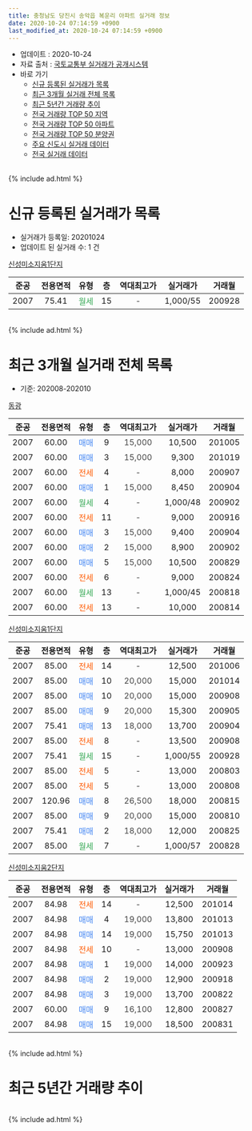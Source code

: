 ```yaml
---
title: 충청남도 당진시 송악읍 복운리 아파트 실거래 정보
date: 2020-10-24 07:14:59 +0900
last_modified_at: 2020-10-24 07:14:59 +0900
---
```


* 업데이트 : 2020-10-24
* 자료 출처 : [국토교통부 실거래가 공개시스템](http://rt.molit.go.kr)
* 바로 가기
    * [신규 등록된 실거래가 목록](#신규-등록된-실거래가-목록)
    * [최근 3개월 실거래 전체 목록](#최근-3개월-실거래-전체-목록)
    * [최근 5년간 거래량 추이](#최근-5년간-거래량-추이)
    * [전국 거래량 TOP 50 지역](https://inasie.github.io/apt-trade-info/최근-3개월-전국에서-가장-거래가-많이-발생한-지역)
    * [전국 거래량 TOP 50 아파트](https://inasie.github.io/apt-trade-info/최근-3개월-전국에서-가장-거래가-많이-발생한-아파트)
    * [전국 거래량 TOP 50 분양권](https://inasie.github.io/apt-trade-info/최근-3개월-전국에서-가장-거래가-많이-발생한-분양권)
    * [주요 신도시 실거래 데이터](https://inasie.github.io/apt-trade-info/주요-신도시)
    * [전국 실거래 데이터](https://inasie.github.io/apt-trade-info/전국)
<br>
{% include ad.html %}
<br>

# 신규 등록된 실거래가 목록
* 실거래가 등록일: 20201024
* 업데이트 된 실거래 수: 1 건


[신성미소지움1단지](https://search.naver.com/search.naver?query=%EC%B6%A9%EC%B2%AD%EB%82%A8%EB%8F%84+%EB%8B%B9%EC%A7%84%EC%8B%9C+%EC%86%A1%EC%95%85%EC%9D%8D+%EB%B3%B5%EC%9A%B4%EB%A6%AC+%EC%8B%A0%EC%84%B1%EB%AF%B8%EC%86%8C%EC%A7%80%EC%9B%801%EB%8B%A8%EC%A7%80)

|준공|전용면적|유형|층|역대최고가|실거래가|거래월|
|:---:|:---:|:---:|:---:|:---:|:---:|:---:|
|2007|75.41|<span style="color:#34a853">월세</span>|15|<span style="color:#444444">-</span>|1,000/55|200928|


<br>
{% include ad.html %}
<br>

# 최근 3개월 실거래 전체 목록
* 기준: 202008-202010


[동광](https://search.naver.com/search.naver?query=%EC%B6%A9%EC%B2%AD%EB%82%A8%EB%8F%84+%EB%8B%B9%EC%A7%84%EC%8B%9C+%EC%86%A1%EC%95%85%EC%9D%8D+%EB%B3%B5%EC%9A%B4%EB%A6%AC+%EB%8F%99%EA%B4%91)

|준공|전용면적|유형|층|역대최고가|실거래가|거래월|
|:---:|:---:|:---:|:---:|:---:|:---:|:---:|
|2007|60.00|<span style="color:#4285f3">매매</span>|9|<span style="color:#444444">15,000</span>|10,500|201005|
|2007|60.00|<span style="color:#4285f3">매매</span>|3|<span style="color:#444444">15,000</span>|9,300|201019|
|2007|60.00|<span style="color:#ff5a00">전세</span>|4|<span style="color:#444444">-</span>|8,000|200907|
|2007|60.00|<span style="color:#4285f3">매매</span>|1|<span style="color:#444444">15,000</span>|8,450|200904|
|2007|60.00|<span style="color:#34a853">월세</span>|4|<span style="color:#444444">-</span>|1,000/48|200902|
|2007|60.00|<span style="color:#ff5a00">전세</span>|11|<span style="color:#444444">-</span>|9,000|200916|
|2007|60.00|<span style="color:#4285f3">매매</span>|3|<span style="color:#444444">15,000</span>|9,400|200904|
|2007|60.00|<span style="color:#4285f3">매매</span>|2|<span style="color:#444444">15,000</span>|8,900|200902|
|2007|60.00|<span style="color:#4285f3">매매</span>|5|<span style="color:#444444">15,000</span>|10,500|200829|
|2007|60.00|<span style="color:#ff5a00">전세</span>|6|<span style="color:#444444">-</span>|9,000|200824|
|2007|60.00|<span style="color:#34a853">월세</span>|13|<span style="color:#444444">-</span>|1,000/45|200818|
|2007|60.00|<span style="color:#ff5a00">전세</span>|13|<span style="color:#444444">-</span>|10,000|200814|

[신성미소지움1단지](https://search.naver.com/search.naver?query=%EC%B6%A9%EC%B2%AD%EB%82%A8%EB%8F%84+%EB%8B%B9%EC%A7%84%EC%8B%9C+%EC%86%A1%EC%95%85%EC%9D%8D+%EB%B3%B5%EC%9A%B4%EB%A6%AC+%EC%8B%A0%EC%84%B1%EB%AF%B8%EC%86%8C%EC%A7%80%EC%9B%801%EB%8B%A8%EC%A7%80)

|준공|전용면적|유형|층|역대최고가|실거래가|거래월|
|:---:|:---:|:---:|:---:|:---:|:---:|:---:|
|2007|85.00|<span style="color:#ff5a00">전세</span>|14|<span style="color:#444444">-</span>|12,500|201006|
|2007|85.00|<span style="color:#4285f3">매매</span>|10|<span style="color:#444444">20,000</span>|15,000|201014|
|2007|85.00|<span style="color:#4285f3">매매</span>|10|<span style="color:#444444">20,000</span>|15,000|200908|
|2007|85.00|<span style="color:#4285f3">매매</span>|9|<span style="color:#444444">20,000</span>|15,300|200905|
|2007|75.41|<span style="color:#4285f3">매매</span>|13|<span style="color:#444444">18,000</span>|13,700|200904|
|2007|85.00|<span style="color:#ff5a00">전세</span>|8|<span style="color:#444444">-</span>|13,500|200908|
|2007|75.41|<span style="color:#34a853">월세</span>|15|<span style="color:#444444">-</span>|1,000/55|200928|
|2007|85.00|<span style="color:#ff5a00">전세</span>|5|<span style="color:#444444">-</span>|13,000|200803|
|2007|85.00|<span style="color:#ff5a00">전세</span>|5|<span style="color:#444444">-</span>|13,000|200808|
|2007|120.96|<span style="color:#4285f3">매매</span>|8|<span style="color:#444444">26,500</span>|18,000|200815|
|2007|85.00|<span style="color:#4285f3">매매</span>|9|<span style="color:#444444">20,000</span>|15,000|200810|
|2007|75.41|<span style="color:#4285f3">매매</span>|2|<span style="color:#444444">18,000</span>|12,000|200825|
|2007|85.00|<span style="color:#34a853">월세</span>|7|<span style="color:#444444">-</span>|1,000/57|200828|

[신성미소지움2단지](https://search.naver.com/search.naver?query=%EC%B6%A9%EC%B2%AD%EB%82%A8%EB%8F%84+%EB%8B%B9%EC%A7%84%EC%8B%9C+%EC%86%A1%EC%95%85%EC%9D%8D+%EB%B3%B5%EC%9A%B4%EB%A6%AC+%EC%8B%A0%EC%84%B1%EB%AF%B8%EC%86%8C%EC%A7%80%EC%9B%802%EB%8B%A8%EC%A7%80)

|준공|전용면적|유형|층|역대최고가|실거래가|거래월|
|:---:|:---:|:---:|:---:|:---:|:---:|:---:|
|2007|84.98|<span style="color:#ff5a00">전세</span>|14|<span style="color:#444444">-</span>|12,500|201014|
|2007|84.98|<span style="color:#4285f3">매매</span>|4|<span style="color:#444444">19,000</span>|13,800|201013|
|2007|84.98|<span style="color:#4285f3">매매</span>|14|<span style="color:#444444">19,000</span>|15,750|201013|
|2007|84.98|<span style="color:#ff5a00">전세</span>|10|<span style="color:#444444">-</span>|13,000|200908|
|2007|84.98|<span style="color:#4285f3">매매</span>|1|<span style="color:#444444">19,000</span>|14,000|200923|
|2007|84.98|<span style="color:#4285f3">매매</span>|2|<span style="color:#444444">19,000</span>|12,900|200918|
|2007|84.98|<span style="color:#4285f3">매매</span>|3|<span style="color:#444444">19,000</span>|13,700|200822|
|2007|60.00|<span style="color:#4285f3">매매</span>|9|<span style="color:#444444">16,100</span>|12,800|200827|
|2007|84.98|<span style="color:#4285f3">매매</span>|15|<span style="color:#444444">19,000</span>|18,500|200831|


<br>
{% include ad.html %}
<br>

# 최근 5년간 거래량 추이


<div style="width:100%;">
    <canvas id="deal_progress" height="200"></canvas>
</div>

<script>
new Chart(document.getElementById("deal_progress"), {
    type: 'line',
    data: {
        labels: ['201510','201511','201512','201601','201602','201603','201604','201605','201606','201607','201608','201609','201610','201611','201612','201701','201702','201703','201704','201705','201706','201707','201708','201709','201710','201711','201712','201801','201802','201803','201804','201805','201806','201807','201808','201809','201810','201811','201812','201901','201902','201903','201904','201905','201906','201907','201908','201909','201910','201911','201912','202001','202002','202003','202004','202005','202006','202007','202008','202009','202010'],
        datasets: [{
            label: '매매',
            pointRadius: 1,
            data: [48, 31, 8, 12, 10, 19, 5, 13, 13, 8, 8, 13, 15, 7, 4, 3, 10, 11, 9, 8, 17, 14, 10, 3, 11, 2, 8, 14, 13, 11, 6, 5, 5, 5, 8, 6, 7, 11, 6, 9, 3, 13, 12, 17, 7, 10, 5, 8, 16, 7, 16, 11, 12, 11, 12, 13, 8, 15, 7, 8, 5],
            borderColor: "rgba(255, 201, 14, 1)",
            backgroundColor: "rgba(255, 201, 14, 0.5)",
            fill: false,
            lineTension: 0
        },{
            label: '전월세',
            pointRadius: 1,
            data: [13, 12, 7, 10, 7, 8, 5, 12, 6, 6, 11, 9, 8, 8, 7, 5, 11, 10, 4, 5, 7, 5, 5, 7, 10, 8, 7, 8, 10, 8, 7, 9, 2, 7, 9, 4, 9, 5, 7, 4, 14, 7, 5, 10, 6, 4, 6, 16, 14, 12, 9, 5, 5, 6, 15, 2, 6, 11, 6, 6, 2],
            borderColor: "rgba(0, 141, 185, 1)",
            backgroundColor: "rgba(0, 141, 185, 0.5)",
            fill: false,
            lineTension: 0
        }
        ]
    },
    options: {
        responsive: true,
        title: {
            display: false
        },
        tooltips: {
            mode: 'index',
            intersect: false
        },
        hover: {
            mode: 'nearest',
            intersect: true
        },
        scales: {
            xAxes: [{
                display: true,
                scaleLabel: {
                    display: true,
                    labelString: '년/월'
                }
            }],
            yAxes: [{
                display: true,
                ticks: {
                    suggestedMin: 0,
                },
                scaleLabel: {
                    display: true,
                    labelString: '실거래 수'
                }
            }]
        }
    }
});

</script>


<br>
{% include ad.html %}
<br>

